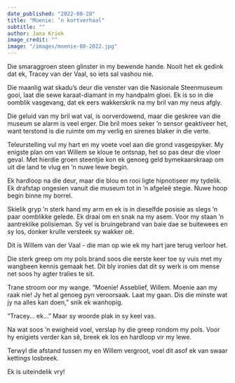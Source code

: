 ```yaml
---
date_published: "2022-08-28"
title: "Moenie: ’n kortverhaal"
subtitle: ""
author: Jana Kriek
image_credit: ""
image: "/images/moenie-08-2022.jpg"
---
```


Die smaraggroen steen glinster in my bewende hande. Nooit het ek gedink dat ek, Tracey van der Vaal, so iets sal vashou nie.

Die maanlig wat skadu’s deur die venster van die Nasionale Steenmuseum gooi, laat die sewe karaat-diamant in my handpalm gloei. Ek is so in die oomblik vasgevang, dat ek eers wakkerskrik na my bril van my neus afgly.

Die geluid van my bril wat val, is oorverdowend, maar die geskree van die museum se alarm is veel erger. Die bril moes seker ’n sensor geaktiveer het, want terstond is die ruimte om my verlig en sirenes blaker in die verte.

Teleurstelling vul my hart en my voete voel aan die grond vasgespyker. My enigste plan om van Willem se kloue te ontsnap, het so pas deur die vloer geval. Met hierdie groen steentjie kon ek genoeg geld bymekaarskraap om uit die land te vlug en ’n nuwe lewe begin.

Ek hardloop na die deur, maar die blou en rooi ligte hipnotiseer my tydelik. Ek drafstap ongesien vanuit die museum tot in ’n afgeleë stegie. Nuwe hoop begin binne my borrel.

Skielik gryp ’n sterk hand my arm en ek is in dieselfde posisie as slegs ’n paar oomblikke gelede. Ek draai om en snak na my asem. Voor my staan ’n aantreklike polisieman. Sy vel is bruingebrand van baie dae se buitewees en sy los, donker krulle versteek sy wakker oë.

Dit is Willem van der Vaal - die man op wie ek my hart jare terug verloor het.

Die sterk greep om my pols brand soos die eerste keer toe sy vuis met my wangbeen kennis gemaak het. Dit bly ironies dat dit sy werk is om mense net soos hy agter tralies te sit.

Trane stroom oor my wange. “Moenie! Asseblief, Willem. Moenie aan my raak nie! Jy het al genoeg pyn veroorsaak. Laat my gaan. Dis die minste wat jy na alles kan doen,” snik ek wanhopig.

“Tracey… ek…” Maar sy woorde plak in sy keel vas.

Na wat soos ’n ewigheid voel, verslap hy die greep rondom my pols. Voor hy enigiets verder kan sê, breek ek los en hardloop vir my lewe.

Terwyl die afstand tussen my en Willem vergroot, voel dit asof ek van swaar kettings losbreek.

Ek is uiteindelik vry!
